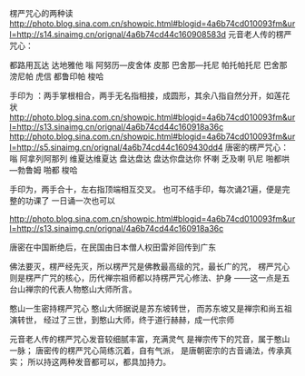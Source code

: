 楞严咒心的两种读
http://photo.blog.sina.com.cn/showpic.html#blogid=4a6b74cd010093fm&url=http://s14.sinaimg.cn/orignal/4a6b74cd44c160908583d
元音老人传的楞严咒心：
 
都路用瓦达  达地雅他  嗡  阿努历—皮舍体  皮那  巴舍那—托尼
帕托帕托尼  巴舍那  滂尼帕  虎信  都鲁印帕 梭哈
 
手印为  ：两手掌根相合，两手无名指相接，成圆形，其余八指自然分开，如莲花
状
http://photo.blog.sina.com.cn/showpic.html#blogid=4a6b74cd010093fm&url=http://s13.sinaimg.cn/orignal/4a6b74cd44c160918a36c
http://photo.blog.sina.com.cn/showpic.html#blogid=4a6b74cd010093fm&url=http://s5.sinaimg.cn/orignal/4a6b74cd44c1609430dd4
   唐密的楞严咒心：   嗡 阿拿列阿那列  维夏达维夏达  盘达盘达 盘达你盘达你 怀喇 乏及喇 叭尼  啪都哄—勃鲁姆 啪都 梭哈 
 
手印为，两手合十，左右指顶端相互交叉。
也可不结手印，每次诵21遍，便是完整的功课了
一日诵一次也可以
 
http://photo.blog.sina.com.cn/showpic.html#blogid=4a6b74cd010093fm&url=http://s13.sinaimg.cn/orignal/4a6b74cd44c160918a36c
 
唐密在中国断绝后，在民国由日本僧人权田雷斧回传到广东
 
 佛法要灭，楞严经先灭，所以楞严咒是佛教最高级的咒，最长广的咒，
 楞严咒心则是楞严广咒的核心，历代禅宗祖师都以持楞严咒心修法、护身
——这一点是五台山禅宗的代表人物憨山大师所言。
 
憨山一生密持楞严咒心
憨山大师据说是苏东坡转世，
而苏东坡又是禅宗和尚五祖演转世，
经过了三世，到憨山大师，终于道行赫赫，成一代宗师
 
元音老人传的楞严咒心发音较细腻丰富，充满灵气
是禅宗传下的咒音，属于憨山一脉；
唐密传的楞严咒心简练沉着，自有气派，
是唐朝密宗的古音诵法，传承真实；
所以持这两种发音都可以，都具加持力。
 
 
 
 
 
 
